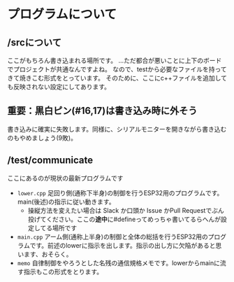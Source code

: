 # プログラムについて
## /srcについて
ここがもちろん書き込まれる場所です。
...ただ都合が悪いことに上下のボードでプロジェクトが共通なんですよね。
なので、testから必要なファイルを持ってきて焼きこむ形式をとっています。
そのために、ここにc++ファイルを追加しても反映されない設定にしてあります。

## 重要：黒白ピン(#16,17)は書き込み時に外そう
書き込みに確実に失敗します。同様に、シリアルモニターを開きながら書き込むのもやめましょう(9敗)。

## /test/communicate
ここにあるのが現状の最新プログラムです
- `lower.cpp` 足回り側(通称下半身)の制御を行うESP32用のプログラムです。main(後述)の指示に従い動きます。
  - 操縦方法を変えたい場合は Slack か口頭か Issue かPull Requestでぶん投げてください。ここの**途中**に#defineってめっちゃ書いてるらへんが設定してる場所です
- `main.cpp` アーム側(通称上半身)の制御と全体の総括を行うESP32用のプログラムです。前述のlowerに指示を出します。指示の出し方に欠陥があると思います、おそらく。
- `memo` 自律制御をやろうとした名残の通信規格メモです。lowerからmainに流す指示もこの形式をとります。